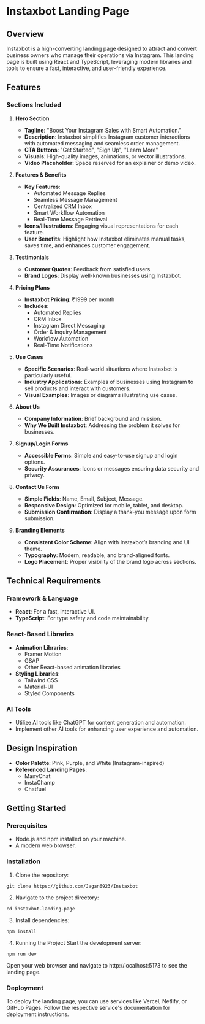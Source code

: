 # Instaxbot Landing Page

## Overview

Instaxbot is a high-converting landing page designed to attract and convert business owners who manage their operations via Instagram. This landing page is built using React and TypeScript, leveraging modern libraries and tools to ensure a fast, interactive, and user-friendly experience.

## Features

### Sections Included

1. **Hero Section**
   - **Tagline**: "Boost Your Instagram Sales with Smart Automation."
   - **Description**: Instaxbot simplifies Instagram customer interactions with automated messaging and seamless order management.
   - **CTA Buttons**: "Get Started", "Sign Up", "Learn More"
   - **Visuals**: High-quality images, animations, or vector illustrations.
   - **Video Placeholder**: Space reserved for an explainer or demo video.

2. **Features & Benefits**
   - **Key Features**:
     - Automated Message Replies
     - Seamless Message Management
     - Centralized CRM Inbox
     - Smart Workflow Automation
     - Real-Time Message Retrieval
   - **Icons/Illustrations**: Engaging visual representations for each feature.
   - **User Benefits**: Highlight how Instaxbot eliminates manual tasks, saves time, and enhances customer engagement.

3. **Testimonials**
   - **Customer Quotes**: Feedback from satisfied users.
   - **Brand Logos**: Display well-known businesses using Instaxbot.

4. **Pricing Plans**
   - **Instaxbot Pricing**: ₹1999 per month
   - **Includes**:
     - Automated Replies
     - CRM Inbox
     - Instagram Direct Messaging
     - Order & Inquiry Management
     - Workflow Automation
     - Real-Time Notifications

5. **Use Cases**
   - **Specific Scenarios**: Real-world situations where Instaxbot is particularly useful.
   - **Industry Applications**: Examples of businesses using Instagram to sell products and interact with customers.
   - **Visual Examples**: Images or diagrams illustrating use cases.

6. **About Us**
   - **Company Information**: Brief background and mission.
   - **Why We Built Instaxbot**: Addressing the problem it solves for businesses.

7. **Signup/Login Forms**
   - **Accessible Forms**: Simple and easy-to-use signup and login options.
   - **Security Assurances**: Icons or messages ensuring data security and privacy.

8. **Contact Us Form**
   - **Simple Fields**: Name, Email, Subject, Message.
   - **Responsive Design**: Optimized for mobile, tablet, and desktop.
   - **Submission Confirmation**: Display a thank-you message upon form submission.

9. **Branding Elements**
   - **Consistent Color Scheme**: Align with Instaxbot’s branding and UI theme.
   - **Typography**: Modern, readable, and brand-aligned fonts.
   - **Logo Placement**: Proper visibility of the brand logo across sections.

## Technical Requirements

### Framework & Language

- **React**: For a fast, interactive UI.
- **TypeScript**: For type safety and code maintainability.

### React-Based Libraries

- **Animation Libraries**:
  - Framer Motion
  - GSAP
  - Other React-based animation libraries
- **Styling Libraries**:
  - Tailwind CSS
  - Material-UI
  - Styled Components

### AI Tools

- Utilize AI tools like ChatGPT for content generation and automation.
- Implement other AI tools for enhancing user experience and automation.

## Design Inspiration

- **Color Palette**: Pink, Purple, and White (Instagram-inspired)
- **Referenced Landing Pages**:
  - ManyChat
  - InstaChamp
  - Chatfuel

## Getting Started

### Prerequisites

- Node.js and npm installed on your machine.
- A modern web browser.

### Installation

1. Clone the repository:
```
git clone https://github.com/Jagan6923/Instaxbot
```
2. Navigate to the project directory:

```
cd instaxbot-landing-page
```
3. Install dependencies:


```
npm install
```

4. Running the Project
Start the development server:

```
npm run dev
```

Open your web browser and navigate to http://localhost:5173 to see the landing page.

### Deployment
To deploy the landing page, you can use services like Vercel, Netlify, or GitHub Pages. Follow the respective service's documentation for deployment instructions.
